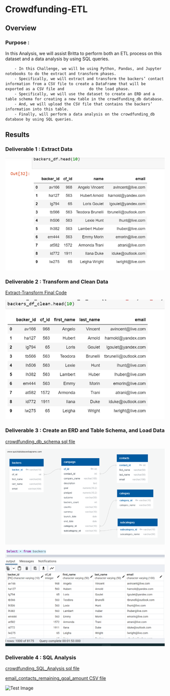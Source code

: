 # Crowdfunding-ETL
## Overview
### Purpose :
In this Analysis, we will assist Britta to perform both an ETL process on this dataset and a data analysis by using SQL queries.

        - In this Challenge, we will be using Python, Pandas, and Jupyter notebooks to do the extract and transform phases. 
        - Specifically, we will extract and transform the backers’ contact information from a CSV file to create a DataFrame that will be exported as a CSV file and           do the load phase. 
        - Specifically, we will use the dataset to create an ERD and a table schema for creating a new table in the crowdfunding_db database.
        - And, we will upload the CSV file that contains the backers’ information into this table. 
        - Finally, will perform a data analysis on the crowdfunding_db database by using SQL queries.
 
## Results 

### Deliverable 1 : Extract Data

![Test Image](/Resources/backers_df.png)

### Deliverable 2 : Transform and Clean Data

[Extract-Transform Final Code](Extract-Transform_final_code.ipynb)

![Test Image](/Resources/backers_df_clean.png)




### Deliverable 3 : Create an ERD and Table Schema, and Load Data

[crowdfunding_db_schema sql file](/Queries/crowdfunding_db_schema.sql)

![Test Image](/Resources/crowdfunding_db_relationships.png  )

![Test Image](/Resources/backers-csv.png)

### Deliverable 4 : SQL Analysis

[crowdfunding_SQL_Analysis sql file](/Queries/crowdfunding_SQL_Analysis.sql)

[email_contacts_remaining_goal_amount CSV file](/Data/email_contacts_remaining_goal_amount.csv)

![Test Image](/Resources/Remaining_Goal_Amount_table.png.png)

